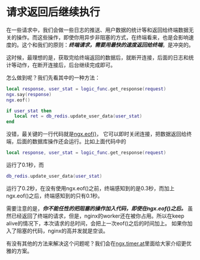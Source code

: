 # 请求返回后继续执行

在一些请求中，我们会做一些日志的推送、用户数据的统计等和返回给终端数据无关的操作。而这些操作，即使你用异步非阻塞的方式，在终端看来，也是会影响速度的。这个和我们的原则：***终端请求，需要用最快的速度返回给终端***，是冲突的。

这时候，最理想的是，获取完给终端返回的数据后，就断开连接，后面的日志和统计等动作，在断开连接后，后台继续完成即可。

怎么做到呢？我们先看其中的一种方法：

```lua
local response, user_stat = logic_func.get_response(request)
ngx.say(response)
ngx.eof()

if user_stat then
   local ret = db_redis.update_user_data(user_stat)
end
```
没错，最关键的一行代码就是[ngx.eof()](http://wiki.nginx.org/HttpLuaModule#ngx.eof)， 它可以即时关闭连接，把数据返回给终端，后面的数据库操作还会运行。比如上面代码中的
```lua
local response, user_stat = logic_func.get_response(request)
```
运行了0.1秒，而
```lua
db_redis.update_user_data(user_stat)
```
运行了0.2秒，在没有使用ngx.eof()之前，终端感知到的是0.3秒，而加上ngx.eof()之后，终端感知到的只有0.1秒。

需要注意的是，***你不能任性的把阻塞的操作加入代码，即使在ngx.eof()之后。*** 虽然已经返回了终端的请求，但是，nginx的worker还在被你占用。所以在keep alive的情况下，本次请求的总时间，会把上一次eof()之后的时间加上。
如果你加入了阻塞的代码，nginx的高并发就是空谈。

有没有其他的方法来解决这个问题呢？我们会在[ngx.timer.at](ngx_lua/timer.md)里面给大家介绍更优雅的方案。
